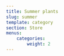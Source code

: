 ```yaml
---
title: Summer plants
slug: summer
template: category
section: Store
menus:
    categories:
        weight: 2
---
```

